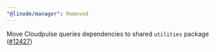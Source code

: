 ```yaml
---
"@linode/manager": Removed
---
```


Move Cloudpulse queries dependencies to shared `utilities` package ([#12427](https://github.com/linode/manager/pull/12427))
